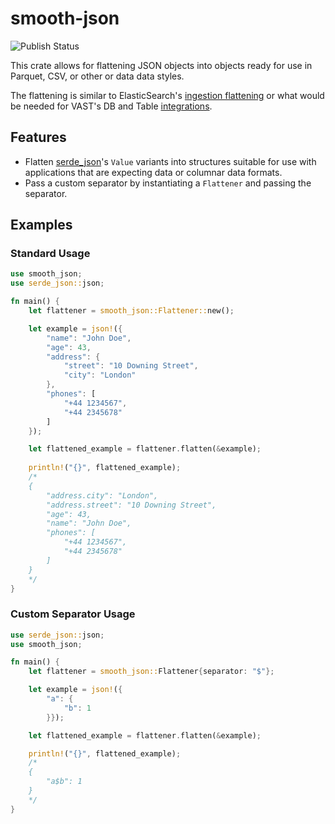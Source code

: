 # smooth-json
![Publish Status](https://github.com/latonis/smooth-json/actions/workflows/publish.yml/badge.svg)

This crate allows for flattening JSON objects into objects ready for use in Parquet, CSV, or other or data data styles.


The flattening is similar to ElasticSearch's [ingestion flattening](https://www.elastic.co/guide/en/elasticsearch/reference/current/nested.html) or what would be needed for VAST's DB and Table [integrations](https://vastdata.com/platform/database).

## Features
- Flatten [serde_json](https://docs.rs/serde_json/latest/serde_json/)'s `Value` variants into structures suitable for use with applications that are expecting data or columnar data formats.
- Pass a custom separator by instantiating a `Flattener` and passing the separator.

## Examples

### Standard Usage
```rust
use smooth_json;
use serde_json::json;

fn main() {
    let flattener = smooth_json::Flattener::new();

    let example = json!({
        "name": "John Doe",
        "age": 43,
        "address": {
            "street": "10 Downing Street",
            "city": "London"
        },
        "phones": [
            "+44 1234567",
            "+44 2345678"
        ]
    });

    let flattened_example = flattener.flatten(&example);
    
    println!("{}", flattened_example);
    /*
    {
        "address.city": "London",
        "address.street": "10 Downing Street",
        "age": 43,
        "name": "John Doe",
        "phones": [
            "+44 1234567",
            "+44 2345678"
        ]
    }
    */
}
```

### Custom Separator Usage
```rust
use serde_json::json;
use smooth_json;

fn main() {
    let flattener = smooth_json::Flattener{separator: "$"};

    let example = json!({
        "a": {
            "b": 1
        }});

    let flattened_example = flattener.flatten(&example);

    println!("{}", flattened_example);
    /*
    {
        "a$b": 1
    }
    */
}

```